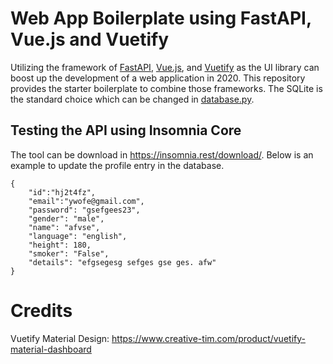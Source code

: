 # Web App Boilerplate using FastAPI, Vue.js and Vuetify

Utilizing the framework of [FastAPI](https://fastapi.tiangolo.com/), [Vue.js](https://vuejs.org/), and [Vuetify](https://vuetifyjs.com/en/) as the UI library can boost up the development of a web application in 2020. This repository provides the starter boilerplate to combine those frameworks. The SQLite is the standard choice which can be changed in [database.py](.database.py).

## Testing the API using Insomnia Core

The tool can be download in https://insomnia.rest/download/. Below is an example to update the profile entry in the database.

```
{
	"id":"hj2t4fz",
	"email":"ywofe@gmail.com",
	"password": "gsefgees23",
	"gender": "male",
	"name": "afvse",
	"language": "english",
	"height": 180,
	"smoker": "False",
	"details": "efgsegesg sefges gse ges. afw"
}
```

# Credits

Vuetify Material Design: https://www.creative-tim.com/product/vuetify-material-dashboard

